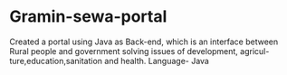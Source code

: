 # Gramin-sewa-portal
Created a portal using Java as Back-end, which is an interface between Rural people and government solving issues of development, agricul- ture,education,sanitation and health. Language- Java

